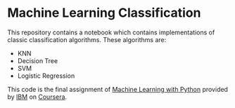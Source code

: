 # Machine Learning Classification

This repository contains a notebook which contains implementations of classic classification algorithms.
These algorithms are:

- KNN
- Decision Tree
- SVM
- Logistic Regression

This code is the final assignment of [Machine Learning with Python](https://www.coursera.org/learn/machine-learning-with-python?specialization=ai-engineer) provided by [IBM](https://www.ibm.com/eg-en) on [Coursera](https://www.coursera.org/).
